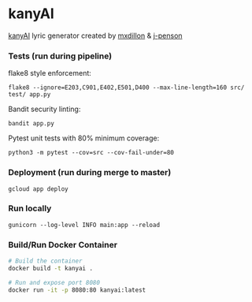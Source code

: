 # kanyAI

[kanyAI](https://www.kanyai.com/) lyric generator created by [mxdillon](https://github.com/mxdillon) & [j-penson](https://github.com/j-penson)

### Tests (run during pipeline)

flake8 style enforcement:

`flake8 --ignore=E203,C901,E402,E501,D400 --max-line-length=160 src/ test/ app.py`

Bandit security linting:

`bandit app.py`

Pytest unit tests with 80% minimum coverage:

`python3 -m pytest --cov=src --cov-fail-under=80`

### Deployment (run during merge to master)
`gcloud app deploy`

### Run locally
```
gunicorn --log-level INFO main:app --reload
```

### Build/Run Docker Container
```bash
# Build the container
docker build -t kanyai .

# Run and expose port 8080
docker run -it -p 8080:80 kanyai:latest
```

